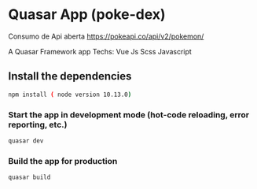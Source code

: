 # Quasar App (poke-dex)

Consumo de Api aberta https://pokeapi.co/api/v2/pokemon/



A Quasar Framework app
Techs:
Vue Js
Scss
Javascript


## Install the dependencies
```bash
npm install ( node version 10.13.0)
```

### Start the app in development mode (hot-code reloading, error reporting, etc.)
```bash
quasar dev
```

### Build the app for production
```bash
quasar build
```

